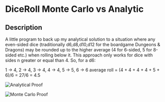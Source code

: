 # DiceRoll Monte Carlo vs Analytic

## Description

A little program to back up my analytical solution to a situation where any even-sided dice (traditionally d6,d8,d10,d12 for the boardgame Dungeons & Dragons) may be rounded up to the higher average (4 for 6-sided, 5 for 8-sided etc.) when rolling below it. This approach only works for dice with sides n greater or equal than 4.
So, for a d6:

1    ->  4,
2    ->  4,
3    ->  4,
4    ->  4,
5    ->  5,
6    ->  6
average roll  =  (4 + 4 + 4 + 4 + 5 + 6)/6 = 27/6 = 4.5

![Analytical Proof](https://i.imgur.com/SqBLzLY.png)

![Monte Carlo Proof](https://i.imgur.com/CiNdlMs.png)
